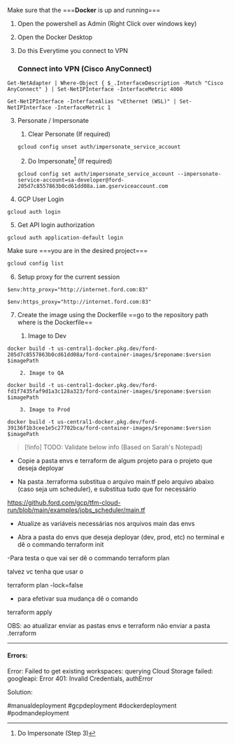Make sure that the ===**Docker** is up and running===

1. Open the powershell as Admin (Right Click over windows key)

2. Open the Docker Desktop

3. Do this Everytime you connect to VPN
	### **Connect into VPN (Cisco AnyConnect)**
```
Get-NetAdapter | Where-Object { $_.InterfaceDescription -Match "Cisco AnyConnect" } | Set-NetIPInterface -InterfaceMetric 4000
```
	
```
Get-NetIPInterface -InterfaceAlias "vEthernet (WSL)" | Set-NetIPInterface -InterfaceMetric 1
```

3.  Personate / Impersonate
	1. Clear Personate (If required)
	```
	gcloud config unset auth/impersonate_service_account
	```

	2. Do Impersonate[^1] (If required)
	```
	gcloud config set auth/impersonate_service_account --impersonate-service-account=sa-developer@ford-205d7c8557863b0cd61dd08a.iam.gserviceaccount.com
	```

4. GCP User Login
```
gcloud auth login
```

5. Get API login authorization
```
gcloud auth application-default login
```

Make sure ===you are in the desired project===
```Powershell
gcloud config list
```

6. Setup proxy for the current session
```
$env:http_proxy="http://internet.ford.com:83"
```

```
$env:https_proxy="http://internet.ford.com:83"
```

7. Create the image using the Dockerfile
	==go to the repository path where is the Dockerfile==

	1. Image to Dev
```
docker build -t us-central1-docker.pkg.dev/ford-205d7c8557863b0cd61dd08a/ford-container-images/$reponame:$version $imagePath
```
		2. Image to QA
```
docker build -t us-central1-docker.pkg.dev/ford-fd1f7435faf9d1a3c128a323/ford-container-images/$reponame:$version $imagePath
```
		3. Image to Prod
```
docker build -t us-central1-docker.pkg.dev/ford-39136f1b3cee1e5c27702bca/ford-container-images/$reponame:$version $imagePath
```


>[!info] TODO: Validate below info (Based on Sarah's Notepad)
- Copie a pasta envs e terraform de algum projeto para o projeto que deseja deployar

- Na pasta .terraforma substitua o arquivo main.tf pelo arquivo abaixo (caso seja um scheduler), e substitua tudo que for necessário

https://github.ford.com/gcp/tfm-cloud-run/blob/main/examples/jobs_scheduler/main.tf

- Atualize as variáveis necessárias nos arquivos main das envs

- Abra a pasta do envs que deseja deployar (dev, prod, etc) no terminal e dê o commando 
terraform init

-Para testa o que vai ser dê o commando 
terraform plan

talvez vc tenha que usar o

terraform plan -lock=false

- para efetivar sua mudança dê o comando

terraform apply

OBS: ao atualizar enviar as pastas envs e terraform não enviar a pasta .terraform
***
#### Errors:

Error: Failed to get existing workspaces: querying Cloud Storage failed: googleapi: Error 401: Invalid Credentials, authError

Solution:
[^1]: Do Impersonate (Step 3)


#manualdeployment #gcpdeployment #dockerdeployment #podmandeployment